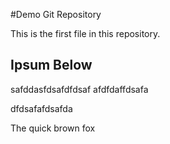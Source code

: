 #Demo Git Repository

This is the first file in this repository.

## Ipsum Below

safddasfdsafdfdsaf
afdfdaffdsafa

dfdsafafdsafda

The quick brown fox